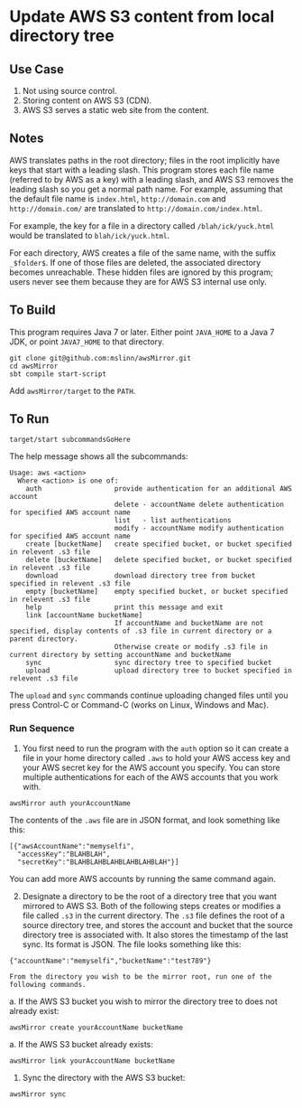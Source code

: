 # Update AWS S3 content from local directory tree #

## Use Case ##
 1. Not using source control.
 2. Storing content on AWS S3 (CDN).
 3. AWS S3 serves a static web site from the content.

## Notes ##
AWS translates paths in the root directory; files in the root implicitly have keys that start with a leading slash.
This program stores each file name (referred to by AWS as a key) with a leading slash, and AWS S3 removes the leading
slash so you get a normal path name.
For example, assuming that the default file name is `index.html`,
`http://domain.com` and `http://domain.com/` are translated to `http://domain.com/index.html`.

For example, the key for a file in a directory called `/blah/ick/yuck.html` would be translated to `blah/ick/yuck.html`.

For each directory, AWS creates a file of the same name, with the suffix `_$folder$`.
If one of those files are deleted, the associated directory becomes unreachable.
These hidden files are ignored by this program; users never see them because they are for AWS S3 internal use only.

## To Build ##

This program requires Java 7 or later.
Either point `JAVA_HOME` to a Java 7 JDK, or point `JAVA7_HOME` to that directory.

````
git clone git@github.com:mslinn/awsMirror.git
cd awsMirror
sbt compile start-script
````

Add `awsMirror/target` to the `PATH`.

## To Run ##

````
target/start subcommandsGoHere
````

The help message shows all the subcommands:

````
Usage: aws <action>
  Where <action> is one of:
    auth                  provide authentication for an additional AWS account
                          delete - accountName delete authentication for specified AWS account name
                          list   - list authentications
                          modify - accountName modify authentication for specified AWS account name
    create [bucketName]   create specified bucket, or bucket specified in relevent .s3 file
    delete [bucketName]   delete specified bucket, or bucket specified in relevent .s3 file
    download              download directory tree from bucket specified in relevent .s3 file
    empty [bucketName]    empty specified bucket, or bucket specified in relevent .s3 file
    help                  print this message and exit
    link [accountName bucketName]
                          If accountName and bucketName are not specified, display contents of .s3 file in current directory or a parent directory.
                          Otherwise create or modify .s3 file in current directory by setting accountName and bucketName
    sync                  sync directory tree to specified bucket
    upload                upload directory tree to bucket specified in relevent .s3 file
````

The `upload` and `sync` commands continue uploading changed files until you press Control-C or Command-C
(works on Linux, Windows and Mac).

### Run Sequence ###

 1. You first need to run the program with the `auth` option so it can create a file in your home directory called `.aws` to
hold your AWS access key and your AWS secret key for the AWS account you specify.
You can store multiple authentications for each of the AWS accounts that you work with.

````
awsMirror auth yourAccountName
````

The contents of the `.aws` file are in JSON format, and look something like this:

````
[{"awsAccountName":"memyselfi",
  "accessKey":"BLAHBLAH",
  "secretKey":"BLAHBLAHBLAHBLAHBLAHBLAH"}]
````

You can add more AWS accounts by running the same command again.

 2. Designate a directory to be the root of a directory tree that you want mirrored to AWS S3.
    Both of the following steps creates or modifies a file called `.s3` in the current directory.
    The `.s3` file defines the root of a source directory tree, and stores the account and bucket that the source directory
    tree is associated with. It also stores the timestamp of the last sync. Its format is JSON.
    The file looks something like this:
````
{"accountName":"memyselfi","bucketName":"test789"}
````
    From the directory you wish to be the mirror root, run one of the following commands.
  a. If the AWS S3 bucket you wish to mirror the directory tree to does not already exist:

 ````
 awsMirror create yourAccountName bucketName
 ````

  a. If the AWS S3 bucket already exists:

 ````
 awsMirror link yourAccountName bucketName
 ````

 1. Sync the directory with the AWS S3 bucket:
````
awsMirror sync
````
